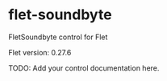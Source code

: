 # flet-soundbyte
FletSoundbyte control for Flet

Flet version: 0.27.6

TODO: Add your control documentation here.
